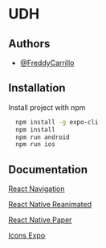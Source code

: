 
# UDH

## Authors

- [@FreddyCarrillo](https://www.github.com/FreddyCarrillo)

## Installation

Install project with npm

```bash
  npm install -g expo-cli
  npm install
  npm run android
  npm run ios
```
    
## Documentation

[React Navigation](https://reactnavigation.org/)

[React Native Reanimated](https://docs.swmansion.com/react-native-reanimated/)

[React Native Paper](https://reactnativepaper.com/)

[Icons Expo](https://icons.expo.fyi/Index)